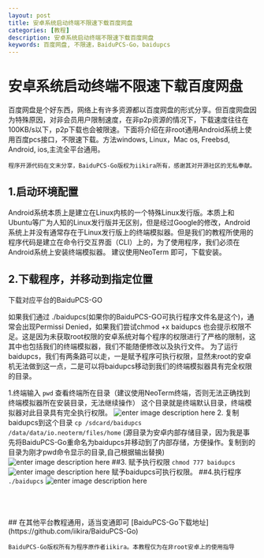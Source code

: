 ```yaml
---
layout: post
title: 安卓系统启动终端不限速下载百度网盘
categories: [教程]
description: 安卓系统启动终端不限速下载百度网盘
keywords: 百度网盘, 不限速，BaiduPCS-Go，baidupcs
---
```

# 安卓系统启动终端不限速下载百度网盘

百度网盘是个好东西，网络上有许多资源都以百度网盘的形式分享。但百度网盘因为特殊原因，对非会员用户限制速度，在非p2p资源的情况下，下载速度往往在100KB/s以下，p2p下载也会被限速。下面将介绍在非root通用Android系统上使用百度pcs接口，不限速下载。方法windows, Linux，Mac os, Freebsd, Android, ios,主流全平台通用。
        
`程序开源代码在文末分享，BaiduPCS-Go版权为iikira所有，感谢其对开源社区的无私奉献。`

## 1.启动环境配置 
Android系统本质上是建立在Linux内核的一个特殊Linux发行版。本质上和Ubuntu等广为人知的Linux发行版并无区别，但是经过Google的修改，Android系统上并没有通常存在于Linux发行版上的终端模拟器。但是我们的教程所使用的程序代码是建立在命令行交互界面（CLI）上的，为了使用程序，我们必须在Android系统上安装终端模拟器。
	建议使用NeoTerm 即可，下载安装。

## 2.下载程序，并移动到指定位置	
下载对应平台的BaiduPCS-GO
	
如果我们通过 ./baidupcs(如果你的BaiduPCS-GO可执行程序文件名是这个)，通常会出现Permissi Denied，如果我们尝试chmod +x baidupcs 也会提示权限不足。这是因为未获取root权限的安卓系统对每个程序的权限进行了严格的限制，这其中也包括我们的终端模拟器，我们不能随便修改以及执行文件。
为了运行baidupcs，我们有两条路可以走，一是赋予程序可执行权限，显然未root的安卓机无法做到这一点，二是可以将baidupcs移动到我们的终端模拟器具有完全权限的目录。
	
1.终端输入 
```pwd```
查看终端所在目录（建议使用NeoTerm终端，否则无法正确找到终端模拟器所在安装目录，无法继续操作）
这个目录就是终端默认目录，终端模拟器对此目录具有完全执行权限。
![enter image description here](https://s1.ax1x.com/2018/07/15/PMqjbV.jpg)
2. 复制baidupcs到这个目录
```cp /sdcard/baidupcs /data/data/io.neoterm/files/home```
(源目录为安卓内部存储目录，因为我是事先将BaiduPCS-Go重命名为baidupcs并移动到了内部存储，方便操作。复制到的目录为刚才pwd命令显示的目录,自己根据输出替换)
![enter image description here](https://s1.ax1x.com/2018/07/15/PMqxET.jpg)
##3. 赋予执行权限
```chmod 777 baidupcs```
![enter image description here](https://s1.ax1x.com/2018/07/15/PMqzUU.jpg)
赋予baidupcs可执行权限。
##4.执行程序
```./baidupcs```
![enter image description here](https://s1.ax1x.com/2018/07/15/PMLS5F.jpg)

<br>
<br>
<br>
## 在其他平台教程通用，适当变通即可
[BaiduPCS-Go下载地址](https://github.com/iikira/BaiduPCS-Go)

`BaiduPCS-Go版权所有为程序原作者iikira。本教程仅为在非root安卓上的使用指导`
	
​	


